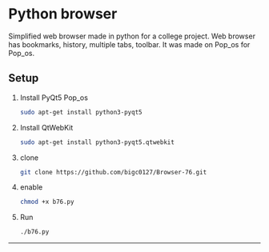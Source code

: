 # Python browser
Simplified web browser made in python for a college project.
Web browser has bookmarks, history, multiple tabs, toolbar.
It was made on Pop_os for Pop_os.
## Setup

1. Install PyQt5
    Pop_os
    ```sh
    sudo apt-get install python3-pyqt5	

    ```

2. Install QtWebKit

    ```sh
    sudo apt-get install python3-pyqt5.qtwebkit
    ```
3. clone
    ```sh
    git clone https://github.com/bigc0127/Browser-76.git
    ```
4. enable
    ```sh
    chmod +x b76.py 
    ```
5. Run
    ```sh
    ./b76.py
    ```
***
